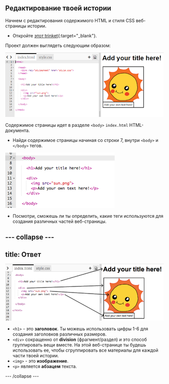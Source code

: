 ## Редактирование твоей истории

Начнем с редактирования содержимого HTML и стиля CSS веб-страницы истории.

+ Откройте [этот trinket](http://jumpto.cc/web-story){:target="_blank"}.

Проект должен выглядеть следующим образом:

![скриншот](images/story-starter.png)

Содержимое страницы идет в разделе `<body>` `index.html` HTML-документа.

+ Найди содержимое страницы начиная со строки 7, внутри `<body>` и `</body>` тегов.

![скриншот](images/story-html.png)

+ Посмотри, сможешь ли ты определить, какие теги используются для создания различных частей веб-страницы.

## \--- collapse \---

## title: Ответ

![скриншот](images/story-elements.png)

+ `<h1>` - это **заголовок**. Ты можешь использовать цифры 1-6 для создания заголовков различных размеров.
+ `<div>` сокращенно от **division** (фрагмент/раздел) и это способ группировать вещи вместе. На этой веб-странице ты будешь использовать ее, чтобы сгруппировать все материалы для каждой части твоей истории.
+ `<img>` - это **изображение**.
+ `<p>` является **абзацем** текста.

\--- /collapse \---